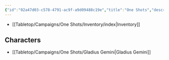 ```yaml
---
{"id":"02a47d03-c578-4791-ac9f-a9d09488c19e","title":"One Shots","description":"Overview of One Shot characters.","publish":true,"date_created":"Tuesday, May 28th 2024, 3:03:39 pm","date_modified":"Monday, October 14th 2024, 2:22:09 am","editing_lock":false,"live_preview":true,"cssclasses":["mado-heading"],"path":"Tabletop/Campaigns/One Shots/index.md","permalink":"/tabletop/campaigns/one-shots/index/","PassFrontmatter":true}
---
```



- [[Tabletop/Campaigns/One Shots/Inventory/index\|Inventory]]


## Characters

- [[Tabletop/Campaigns/One Shots/Gladius Gemini\|Gladius Gemini]]

